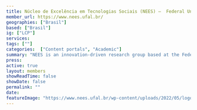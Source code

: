 ```yaml
---
title: Núcleo de Excelência em Tecnologias Sociais (NEES) –  Federal University of Alagoas
member_url: https://www.nees.ufal.br/
geographies: ["Brasil"]
based: ["Brasil"]
ig: ["LCP"] 
services: 
tags: [""]
categories:  ["Content portals", "Academic"] 
summary: "NEES is an innovation-driven research group based at the Federal University of Alagoas, Brazil. We specialize in developing and implementing data-driven strategies to facilitate the digital transformation of the public educational sector. In collaboration with the FNDE (National Development Fund) and MEC (Ministry of Education), we tackle the specific challenges associated with the adoption and production of digital textbooks within the PNLD (National Textbook Program), aiming to enhance educational resources nationwide."
press:
active: true
layout: members
showReadTime: false
showDate: false
permalink: ""
date: 
featureImage: "https://www.nees.ufal.br/wp-content/uploads/2022/05/logo-nees_web.png"
---
```

